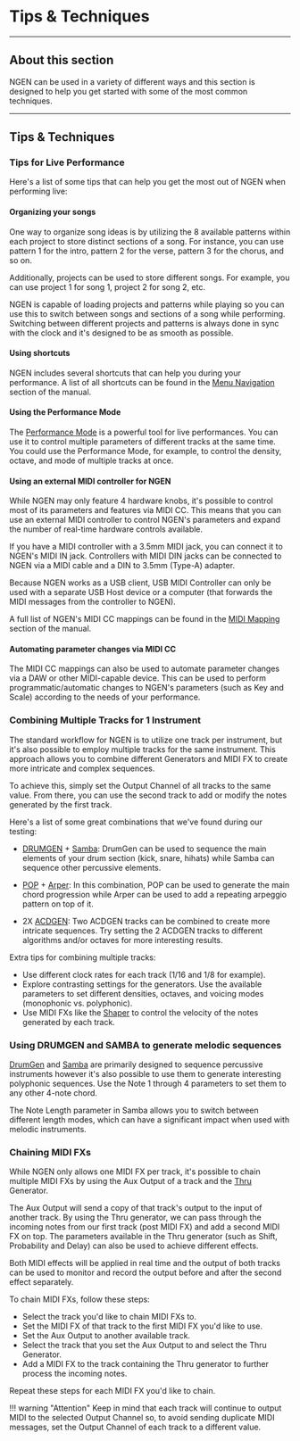 # Tips & Techniques

---

## About this section

NGEN can be used in a variety of different ways and this section is designed to help you get started with some of the most common techniques.

---

## Tips & Techniques


### Tips for Live Performance

Here's a list of some tips that can help you get the most out of NGEN when performing live:

#### Organizing your songs

One way to organize song ideas is by utilizing the 8 available patterns within each project to store distinct sections of a song. For instance, you can use pattern 1 for the intro, pattern 2 for the verse, pattern 3 for the chorus, and so on.

Additionally, projects can be used to store different songs. For example, you can use project 1 for song 1, project 2 for song 2, etc.

NGEN is capable of loading projects and patterns while playing so you can use this to switch between songs and sections of a song while performing. Switching between different projects and patterns is always done in sync with the clock and it's designed to be as smooth as possible.

#### Using shortcuts
NGEN includes several shortcuts that can help you during your performance. A list of all shortcuts can be found in the [Menu Navigation](menunavigation.md#shortcuts) section of the manual.

#### Using the Performance Mode

The [Performance Mode](perform.md) is a powerful tool for live performances. You can use it to control multiple parameters of different tracks at the same time.
You could use the Performance Mode, for example, to control the density, octave, and mode of multiple tracks at once. 

#### Using an external MIDI controller for NGEN

While NGEN may only feature 4 hardware knobs, it's possible to control most of its parameters and features via MIDI CC. This means that you can use an external MIDI controller to control NGEN's parameters and expand the number of real-time hardware controls available.

If you have a MIDI controller with a 3.5mm MIDI jack, you can connect it to NGEN's MIDI IN jack. Controllers with MIDI DIN jacks can be connected to NGEN via a MIDI cable and a DIN to 3.5mm (Type-A) adapter. 

Because NGEN works as a USB client, USB MIDI Controller can only be used with a separate USB Host device or a computer (that forwards the MIDI messages from the controller to NGEN).

A full list of NGEN's MIDI CC mappings can be found in the [MIDI Mapping](midimapping.md) section of the manual.

#### Automating parameter changes via MIDI CC

The MIDI CC mappings can also be used to automate parameter changes via a DAW or other MIDI-capable device. 
This can be used to perform programmatic/automatic changes to NGEN's parameters (such as Key and Scale) according to the needs of your performance.

### Combining Multiple Tracks for 1 Instrument

The standard workflow for NGEN is to utilize one track per instrument, but it's also possible to employ multiple tracks for the same instrument. This approach allows you to combine different Generators and MIDI FX to create more intricate and complex sequences.

To achieve this, simply set the Output Channel of all tracks to the same value. From there, you can use the second track to add or modify the notes generated by the first track.

Here's a list of some great combinations that we've found during our testing:

- [DRUMGEN](generators.md#drumgen) + [Samba](generators.md#samba): DrumGen can be used to sequence the main elements of your drum section (kick, snare, hihats) while Samba can sequence other percussive elements.

- [POP](generators.md#pop) + [Arper](generators.md#arper): In this combination, POP can be used to generate the main chord progression while Arper can be used to add a repeating arpeggio pattern on top of it.

- 2X [ACDGEN](generators.md#acdgen): Two ACDGEN tracks can be combined to create more intricate sequences. Try setting the 2 ACDGEN tracks to different algorithms and/or octaves for more interesting results.

Extra tips for combining multiple tracks:

- Use different clock rates for each track (1/16 and 1/8 for example).
- Explore contrasting settings for the generators. Use the available parameters to set different densities, octaves, and voicing modes (monophonic vs. polyphonic).
- Use MIDI FXs like the [Shaper](midifx.md#shaper) to control the velocity of the notes generated by each track.

### Using DRUMGEN and SAMBA to generate melodic sequences

[DrumGen](generators.md#samba) and [Samba](generators.md#samba) are primarily designed to sequence percussive instruments however it's also possible to use them to generate interesting polyphonic sequences. 
Use the Note 1 through 4 parameters to set them to any other 4-note chord.

The Note Length parameter in Samba allows you to switch between different length modes, which can have a significant impact when used with melodic instruments.

### Chaining MIDI FXs

While NGEN only allows one MIDI FX per track, it's possible to chain multiple MIDI FXs by using the Aux Output of a track and the [Thru](generators.md#thru) Generator.

The Aux Output will send a copy of that track's output to the input of another track. By using the Thru generator, we can pass through the incoming notes from our first track (post MIDI FX) and add a second MIDI FX on top.
The parameters available in the Thru generator (such as Shift, Probability and Delay) can also be used to achieve different effects.

Both MIDI effects will be applied in real time and the output of both tracks can be used to monitor and record the output before and after the second effect separately.

To chain MIDI FXs, follow these steps:

- Select the track you'd like to chain MIDI FXs to.
- Set the MIDI FX of that track to the first MIDI FX you'd like to use.
- Set the Aux Output to another available track.
- Select the track that you set the Aux Output to and select the Thru Generator. 
- Add a MIDI FX to the track containing the Thru generator to further process the incoming notes.


Repeat these steps for each MIDI FX you'd like to chain.

!!! warning "Attention"
    Keep in mind that each track will continue to output MIDI to the selected Output Channel so, to avoid sending duplicate MIDI messages, set the Output Channel of each track to a different value.

